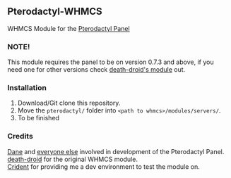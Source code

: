 ## Pterodactyl-WHMCS
WHMCS Module for the [Pterodactyl Panel](https://github.com/Pterodactyl/Panel/)

### NOTE!
This module requires the panel to be on version 0.7.3 and above, if you need one for other versions check [death-droid's module](https://github.com/death-droid/Pterodactyl-WHMCS) out.

### Installation
1. Download/Git clone this repository.  
2. Move the ``pterodactyl/`` folder into ``<path to whmcs>/modules/servers/``.
3. To be finished

### Credits
[Dane](https://github.com/DaneEveritt) and [everyone else](https://github.com/Pterodactyl/Panel/graphs/contributors) involved in development of the Pterodactyl Panel.  
[death-droid](https://github.com/death-droid) for the original WHMCS module.  
[Crident](https://crident.com) for providing me a dev environment to test the module on.  